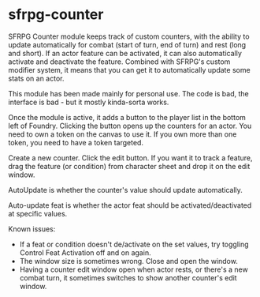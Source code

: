 # sfrpg-counter

SFRPG Counter module keeps track of custom counters, with the ability to update automatically for combat (start of turn, end of turn) and rest (long and short). If an actor feature can be activated, it can also automatically activate and deactivate the feature. Combined with SFRPG's custom modifier system, it means that you can get it to automatically update some stats on an actor.

This module has been made mainly for personal use. The code is bad, the interface is bad - but it mostly kinda-sorta works. 

Once the module is active, it adds a button to the player list in the bottom left of Foundry. Clicking the button opens up the counters for an actor. You need to own a token on the canvas to use it. If you own more than one token, you need to have a token targeted.

Create a new counter. Click the edit button. If you want it to track a feature, drag the feature (or condition) from character sheet and drop it on the edit window. 

AutoUpdate is whether the counter's value should update automatically.

Auto-update feat is whether the actor feat should be activated/deactivated at specific values.

Known issues:
  * If a feat or condition doesn't de/activate on the set values, try toggling Control Feat Activation off and on again. 
  * The window size is sometimes wrong. Close and open the window.
  * Having a counter edit window open when actor rests, or there's a new combat turn, it sometimes switches to show another counter's edit window.
